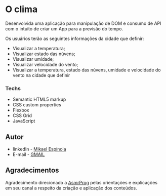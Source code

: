 # O clima
Desenvolvida uma aplicação para manipulação de DOM e consumo de API com o intuito de criar um App para a previsão do tempo. 

Os usuários terão as seguintes informações da cidade que definir:

- Visualizar a temperatura;
- Visualizar estado das núvens;
- Visualizar umidade;
- Visualizar velocidade do vento;
- Visualizar a temperatura, estado das núvens, umidade e velocidade do vento na cidade que definir

### Techs

- Semantic HTML5 markup
- CSS custom properties
- Flexbox
- CSS Grid
- JavaScript

## Autor

- linkedIn - [Mikael Espínola](https://www.linkedin.com/in/mikaelespinola)
- E-mail - [GMAIL](mailto:mikaelespinolaa@gmail.com)
## Agradecimentos

Agradecimento direcionado a [AsmrProg](https://github.com/AsmrProg-YT) pelas orientações e explicações em seu canal a respeito da criação e aplicação dos conteúdos.
